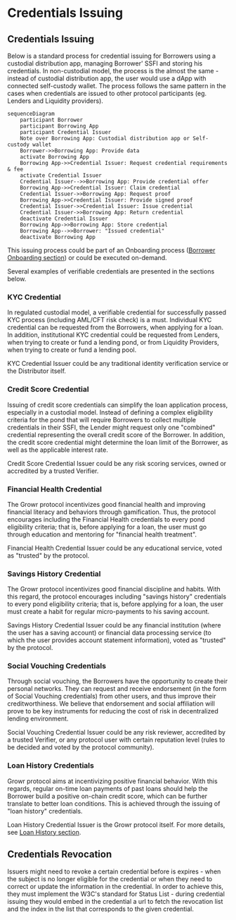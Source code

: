 # Credentials Issuing

## Credentials Issuing
Below is a standard process for credential issuing for Borrowers using a custodial distribution app, managing Borrower' SSFI and storing his credentials. In non-custodial model, the process is the almost the same - instead of custodial distribution app, the user would use a dApp with connected self-custody wallet. The process follows the same pattern in the cases when credentials are issued to other protocol participants (eg. Lenders and Liquidity providers).
```mermaid
sequenceDiagram
    participant Borrower
    participant Borrowing App
    participant Credential Issuer
    Note over Borrowing App: Custodial distribution app or Self-custody wallet
    Borrower->>Borrowing App: Provide data
    activate Borrowing App
    Borrowing App->>Credential Issuer: Request credential requirements & fee
    activate Credential Issuer
    Credential Issuer-->>Borrowing App: Provide credential offer
    Borrowing App->>Credential Issuer: Claim credential
    Credential Issuer->>Borrowing App: Request proof
    Borrowing App->>Credential Issuer: Provide signed proof
    Credential Issuer->>Credential Issuer: Issue credential
    Credential Issuer->>Borrowing App: Return credential
    deactivate Credential Issuer
    Borrowing App->>Borrowing App: Store credential
    Borrowing App-->>Borrower: "Issued credential"
    deactivate Borrowing App
```
This issuing process could be part of an Onboarding process ([Borrower Onboarding section](./1-Onboarding.md)) or could be executed on-demand.

Several examples of verifiable credentials are presented in the sections below.

### KYC Credential
In regulated custodial model, a verifiable credential for successfully passed KYC process (including AML/CFT risk check) is a must. Individual KYC credential can be requested from the Borrowers, when applying for a loan. In addition, institutional KYC credential could be requested from Lenders, when trying to create or fund a lending pond, or from Liquidity Providers, when trying to create or fund a lending pool.

KYC Credential Issuer could be any traditional identity verification service or the Distributor itself.

### Credit Score Credential
Issuing of credit score credentials can simplify the loan application process, especially in a custodial model. Instead of defining a complex eligibility criteria for the pond that will require Borrowers to collect multiple credentials in their SSFI, the Lender might request only one "combined" credential representing the overall credit score of the Borrower. In addition, the credit score credential might determine the loan limit of the Borrower, as well as the applicable interest rate.

Credit Score Credential Issuer could be any risk scoring services, owned or accredited by a trusted Verifier.

### Financial Health Credential
The Growr protocol incentivizes good financial health and improving financial literacy and behaviors through gamification. Thus, the protocol encourages including the Financial Health credentials to every pond eligibility criteria; that is, before applying for a loan, the user must go through education and mentoring for "financial health treatment".

Financial Health Credential Issuer could be any educational service, voted as "trusted" by the protocol.

### Savings History Credential
The Growr protocol incentivizes good financial discipline and habits. With this regard, the protocol encourages including "savings history" credentials to every pond eligibility criteria; that is, before applying for a loan, the user must create a habit for regular micro-payments to his saving account.
  
Savings History Credential Issuer could be any financial institution (where the user has a saving account) or financial data processing service (to which the user provides account statement information), voted as "trusted" by the protocol.

### Social Vouching Credentials
Through social vouching, the Borrowers have the opportunity to create their personal networks. They can request and receive endorsement (in the form of Social Vouching credentials) from other users, and thus improve their creditworthiness. We believe that endorsement and social affiliation will prove to be key instruments for reducing the cost of risk in decentralized lending environment.

Social Vouching Credential Issuer could be any risk reviewer, accredited by a trusted Verifier, or any protocol user with certain reputation level (rules to be decided and voted by the protocol community).

### Loan History Credentials
Growr protocol aims at incentivizing positive financial behavior. With this regards, regular on-time loan payments of past loans should help the Borrower build a positive on-chain credit score, which can be further translate to better loan conditions. This is achieved through the issuing of "loan history" credentials.
  
Loan History Credential Issuer is the Growr protocol itself. For more details, see [Loan History section](../layer-risk/6-Loan-History.md).

## Credentials Revocation
Issuers might need to revoke a certain credential before is expires - when the subject is no longer eligible for the credential or when they need to correct or update the information in the credential. In order to achieve this, they must implement the W3C's standard for Status List - during credential issuing they would embed in the credential a url to fetch the revocation list and the index in the list that corresponds to the given credential.
